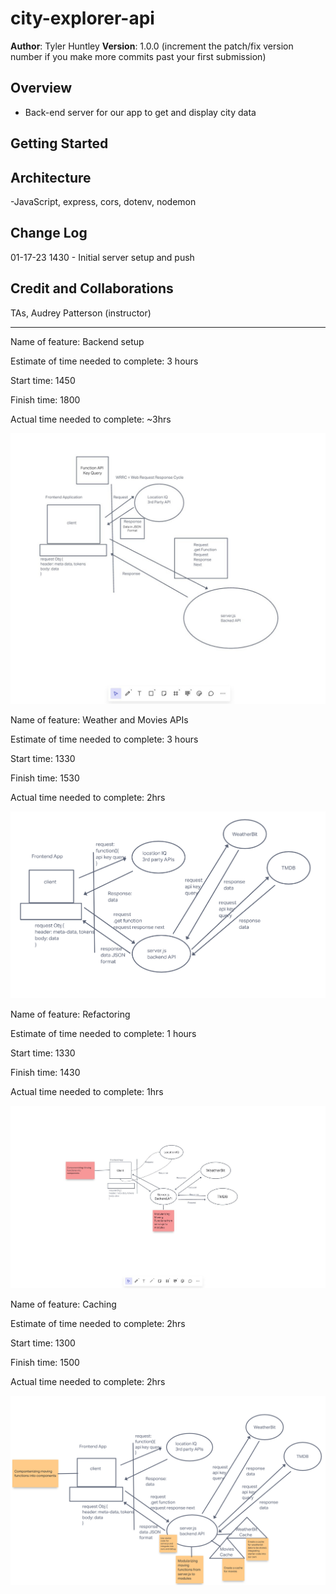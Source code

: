 # city-explorer-api

**Author**: Tyler Huntley
**Version**: 1.0.0 (increment the patch/fix version number if you make more commits past your first submission)

## Overview

- Back-end server for our app to get and display city data
<!-- Provide a high level overview of what this application is and why you are building it, beyond the fact that it's an assignment for this class. (i.e. What's your problem domain?) -->

## Getting Started


<!-- What are the steps that a user must take in order to build this app on their own machine and get it running? -->

## Architecture

-JavaScript, express, cors, dotenv, nodemon
<!-- Provide a detailed description of the application design. What technologies (languages, libraries, etc) you're using, and any other relevant design information. -->

## Change Log

01-17-23 1430 - Initial server setup and push
<!-- Use this area to document the iterative changes made to your application as each feature is successfully implemented. Use time stamps. Here's an example:

01-01-2001 4:59pm - Application now has a fully-functional express server, with a GET route for the location resource. -->

## Credit and Collaborations

TAs, Audrey Patterson (instructor)
<!-- Give credit (and a link) to other people or resources that helped you build this application. -->

---------------------------------------------------------------

Name of feature: Backend setup

Estimate of time needed to complete: 3 hours

Start time: 1450

Finish time: 1800

Actual time needed to complete: ~3hrs

![Whiteboard](img/WRRC-Whiteboard-Screenshot.jpg)

Name of feature: Weather and Movies APIs

Estimate of time needed to complete: 3 hours

Start time: 1330

Finish time: 1530

Actual time needed to complete: 2hrs

![Whiteboard](img/WhiteboardLab08.png)

Name of feature: Refactoring

Estimate of time needed to complete: 1 hours

Start time: 1330

Finish time: 1430

Actual time needed to complete: 1hrs

![Whiteboard](img/WRRC%20Screenshot%20Lab%209.jpg)

Name of feature: Caching

Estimate of time needed to complete: 2hrs

Start time: 1300

Finish time: 1500

Actual time needed to complete: 2hrs

![Whiteboard](img/WhiteboardLab10.png)
